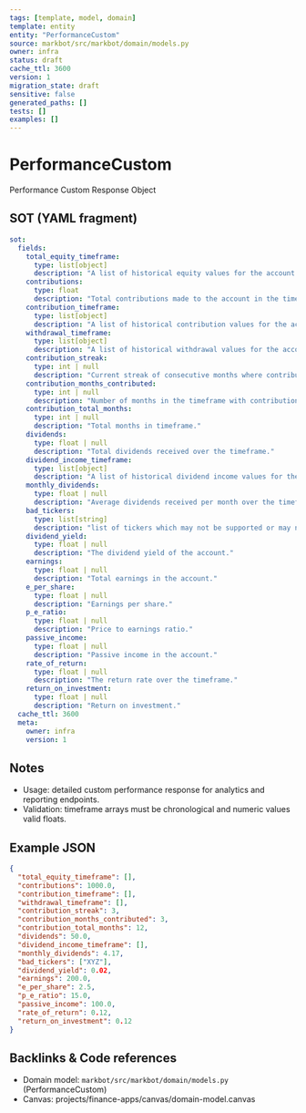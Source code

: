 ```yaml
---
tags: [template, model, domain]
template: entity
entity: "PerformanceCustom"
source: markbot/src/markbot/domain/models.py
owner: infra
status: draft
cache_ttl: 3600
version: 1
migration_state: draft
sensitive: false
generated_paths: []
tests: []
examples: []
---
```


# PerformanceCustom

Performance Custom Response Object

## SOT (YAML fragment)
```yaml
sot:
  fields:
    total_equity_timeframe:
      type: list[object]
      description: "A list of historical equity values for the account."
    contributions:
      type: float
      description: "Total contributions made to the account in the timeframe."
    contribution_timeframe:
      type: list[object]
      description: "A list of historical contribution values for the account."
    withdrawal_timeframe:
      type: list[object]
      description: "A list of historical withdrawal values for the account."
    contribution_streak:
      type: int | null
      description: "Current streak of consecutive months where contributions were made."
    contribution_months_contributed:
      type: int | null
      description: "Number of months in the timeframe with contributions."
    contribution_total_months:
      type: int | null
      description: "Total months in timeframe."
    dividends:
      type: float | null
      description: "Total dividends received over the timeframe."
    dividend_income_timeframe:
      type: list[object]
      description: "A list of historical dividend income values for the account."
    monthly_dividends:
      type: float | null
      description: "Average dividends received per month over the timeframe."
    bad_tickers:
      type: list[string]
      description: "list of tickers which may not be supported or may not have accurate price data."
    dividend_yield:
      type: float | null
      description: "The dividend yield of the account."
    earnings:
      type: float | null
      description: "Total earnings in the account."
    e_per_share:
      type: float | null
      description: "Earnings per share."
    p_e_ratio:
      type: float | null
      description: "Price to earnings ratio."
    passive_income:
      type: float | null
      description: "Passive income in the account."
    rate_of_return:
      type: float | null
      description: "The return rate over the timeframe."
    return_on_investment:
      type: float | null
      description: "Return on investment."
  cache_ttl: 3600
  meta:
    owner: infra
    version: 1
```

## Notes
- Usage: detailed custom performance response for analytics and reporting endpoints.
- Validation: timeframe arrays must be chronological and numeric values valid floats.

## Example JSON
```json
{
  "total_equity_timeframe": [],
  "contributions": 1000.0,
  "contribution_timeframe": [],
  "withdrawal_timeframe": [],
  "contribution_streak": 3,
  "contribution_months_contributed": 3,
  "contribution_total_months": 12,
  "dividends": 50.0,
  "dividend_income_timeframe": [],
  "monthly_dividends": 4.17,
  "bad_tickers": ["XYZ"],
  "dividend_yield": 0.02,
  "earnings": 200.0,
  "e_per_share": 2.5,
  "p_e_ratio": 15.0,
  "passive_income": 100.0,
  "rate_of_return": 0.12,
  "return_on_investment": 0.12
}
```

## Backlinks & Code references
- Domain model: `markbot/src/markbot/domain/models.py` (PerformanceCustom)
- Canvas: projects/finance-apps/canvas/domain-model.canvas

